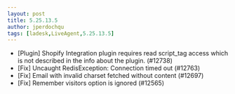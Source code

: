 ```yaml
---
layout: post
title: 5.25.13.5
author: jperdochqu
tags: [ladesk,LiveAgent,5.25.13.5]
---
```


- [Plugin] Shopify Integration plugin requires read script_tag access which is not described in the info about the plugin. (#12738)
- [Fix] Uncaught RedisException: Connection timed out (#12763)
- [Fix] Email with invalid charset fetched without content (#12697)
- [Fix] Remember visitors option is ignored (#12565)
